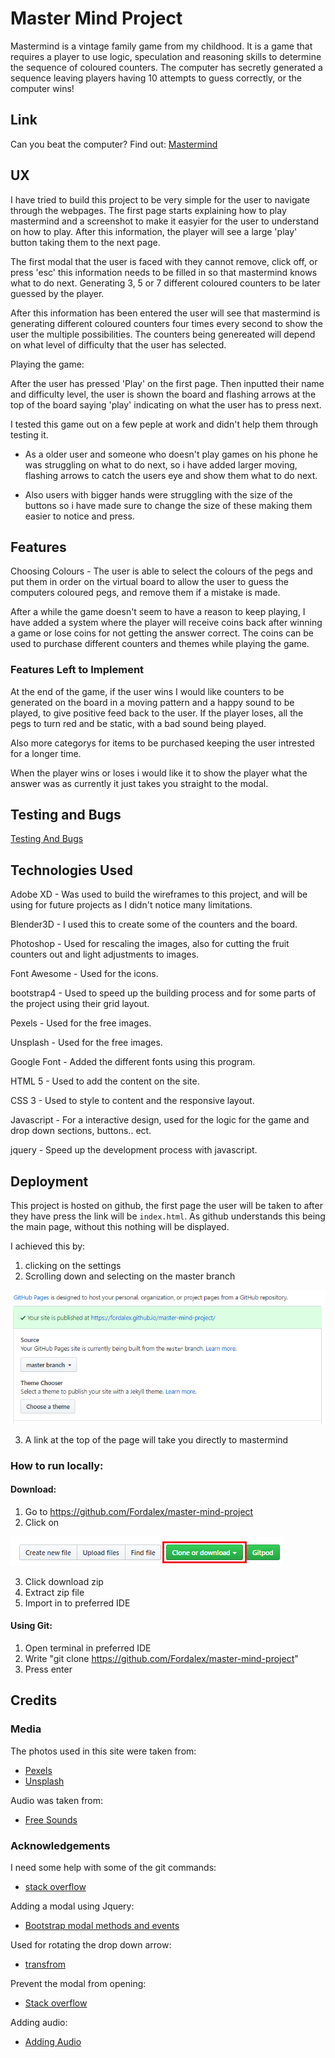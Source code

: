# Master Mind Project

Mastermind is a vintage family game from my childhood. It is a game that requires a player to use logic, speculation and reasoning skills to determine the sequence of coloured counters. The computer has secretly generated a sequence leaving players having 10 attempts to guess correctly, or the computer wins!

## Link

Can you beat the computer? Find out: [Mastermind](https://fordalex.github.io/master-mind-project/)

## UX

I have tried to build this project to be very simple for the user to navigate through the webpages. The first page starts explaining how to play mastermind and a screenshot to make it easyier for the user to understand on how to play. After this information, the player will see a large 'play' button taking them to the next page.

The first modal that the user is faced with they cannot remove, click off, or press 'esc' this information needs to be filled in so that mastermind knows what to do next. Generating 3, 5 or 7 different coloured counters to be later guessed by the player.

After this information has been entered the user will see that mastermind is generating different coloured counters four times every second to show the user the multiple possibilities. The counters being genereated will depend on what level of difficulty that the user has selected.

Playing the game:

After the user has pressed 'Play' on the first page. Then inputted their name and difficulty level, the user is shown the board and flashing arrows at the top of the board saying 'play' indicating on what the user has to press next.

I tested this game out on a few peple at work and didn't help them through testing it.

* As a older user and someone who doesn't play games on his phone he was struggling on what to do next, so i have added larger moving, flashing arrows to catch the users eye and show them what to do next.

* Also users with bigger hands were struggling with the size of the buttons so i have made sure to change the size of these making them easier to notice and press.

## Features

Choosing Colours - The user is able to select the colours of the pegs and put them in order on the virtual board to allow the user to guess the computers coloured pegs, and remove them if a mistake is made.

After a while the game doesn't seem to have a reason to keep playing, I have added a system where the player will receive coins back after winning a game or lose coins for not getting the answer correct. The coins can be used to purchase different counters and themes while playing the game.

### Features Left to Implement

At the end of the game, if the user wins I would like counters to be generated on the board in a moving pattern and a happy sound to be played, to give positive feed back to the user. If the player loses, all the pegs to turn red and be static, with a bad sound being played.

Also more categorys for items to be purchased keeping the user intrested for a longer time. 

When the player wins or loses i would like it to show the player what the answer was as currently it just takes you straight to the modal.

## Testing and Bugs

[Testing And Bugs](https://github.com/Fordalex/master-mind-project/blob/master/testing-bugs.md)

## Technologies Used

Adobe XD - Was used to build the wireframes to this project, and will be using for future projects as I didn't notice many limitations.

Blender3D - I used this to create some of the counters and the board.

Photoshop - Used for rescaling the images, also for cutting the fruit counters out and light adjustments to images.

Font Awesome - Used for the icons.

bootstrap4 - Used to speed up the building process and for some parts of the project using their grid layout.

Pexels - Used for the free images.

Unsplash - Used for the free images.

Google Font - Added the different fonts using this program.

HTML 5 - Used to add the content on the site.

CSS 3 - Used to style to content and the responsive layout.

Javascript - For a interactive design, used for the logic for the game and drop down sections, buttons.. ect.

jquery - Speed up the development process with javascript.

## Deployment

This project is hosted on github, the first page the user will be taken to after they have press the link will be `index.html`. As github understands this being the main page, without this nothing will be displayed.

I achieved this by:

1. clicking on the settings
2. Scrolling down and selecting on the master branch

![Master Branch](https://github.com/Fordalex/master-mind-project/blob/master/readme/deployment.png "Master branch")

3. A link at the top of the page will take you directly to mastermind

### How to run locally:

#### Download:

1. Go to https://github.com/Fordalex/master-mind-project
2. Click on 

![clone or download](https://github.com/Fordalex/master-mind-project/blob/master/readme/clone-or-download.png "clone or download")

3. Click download zip
4. Extract zip file
5. Import in to preferred IDE

#### Using Git:

1. Open terminal in preferred IDE
2. Write "git clone https://github.com/Fordalex/master-mind-project"
3. Press enter

## Credits

### Media

The photos used in this site were taken from:

* [Pexels](https://www.pexels.com/)
* [Unsplash](https://unsplash.com/)

Audio was taken from:

* [Free Sounds](https://freesound.org/)

### Acknowledgements

I need some help with some of the git commands:

* [stack overflow](https://stackoverflow.com/questions/10510462/force-git-push-to-overwrite-remote-files)

Adding a modal using Jquery:

* [Bootstrap modal methods and events](https://www.youtube.com/watch?v=1yrTszHY-mQ)

Used for rotating the drop down arrow:

* [transfrom](https://stackoverflow.com/questions/21919044/css3-transition-on-click-using-pure-css)

Prevent the modal from opening:

* [Stack overflow](https://stackoverflow.com/questions/16152073/prevent-bootstrap-modal-from-disappearing-when-clicking-outside-or-pressing-esca)

Adding audio:

* [Adding Audio](https://www.youtube.com/watch?v=p4OHVJxd2FI)


